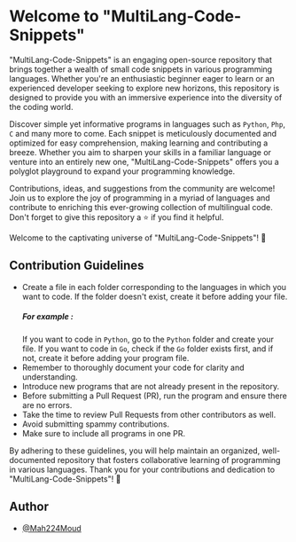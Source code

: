 # Welcome to "MultiLang-Code-Snippets"

"MultiLang-Code-Snippets" is an engaging open-source repository that brings together a wealth of small code snippets in various programming languages. Whether you're an enthusiastic beginner eager to learn or an experienced developer seeking to explore new horizons, this repository is designed to provide you with an immersive experience into the diversity of the coding world.

Discover simple yet informative programs in languages such as `Python`, `Php`, `C` and many more to come. Each snippet is meticulously documented and optimized for easy comprehension, making learning and contributing a breeze. Whether you aim to sharpen your skills in a familiar language or venture into an entirely new one, "MultiLang-Code-Snippets" offers you a polyglot playground to expand your programming knowledge.

Contributions, ideas, and suggestions from the community are welcome!  
Join us to explore the joy of programming in a myriad of languages and contribute to enriching this ever-growing collection of multilingual code.  
Don't forget to give this repository a ⭐️ if you find it helpful.

Welcome to the captivating universe of "MultiLang-Code-Snippets"! 🚀

## Contribution Guidelines

- Create a file in each folder corresponding to the languages in which you want to code. If the folder doesn't exist, create it before adding your file.
  ##### For example :
  If you want to code in `Python`, go to the `Python` folder and create your file. If you want to code in `Go`, check if the `Go` folder exists first, and if not, create it before adding your program file.
- Remember to thoroughly document your code for clarity and understanding.
- Introduce new programs that are not already present in the repository.
- Before submitting a Pull Request (PR), run the program and ensure there are no errors.
- Take the time to review Pull Requests from other contributors as well.
- Avoid submitting spammy contributions.
- Make sure to include all programs in one PR.

By adhering to these guidelines, you will help maintain an organized, well-documented repository that fosters collaborative learning of programming in various languages. Thank you for your contributions and dedication to "MultiLang-Code-Snippets"! 🙌

## Author

- [@Mah224Moud](https://www.github.com/Mah224Moud)
